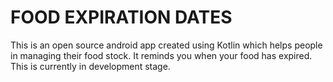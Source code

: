 # FOOD EXPIRATION DATES
This is an open source android app created using Kotlin which helps people in managing their food stock. It reminds you when your food has expired. This is currently in development stage.


